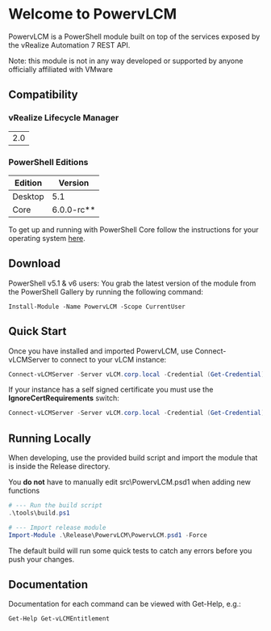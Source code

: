 # Welcome to PowervLCM
PowervLCM is a PowerShell module built on top of the services exposed by the vRealize Automation 7 REST API.

Note: this module is not in any way developed or supported by anyone officially affiliated with VMware

## Compatibility

### vRealize Lifecycle Manager

||
| --- |
|2.0|



### PowerShell Editions

|Edition|Version|
| --- | --- |
|Desktop|5.1|
|Core|6.0.0-rc**|

To get up and running with PowerShell Core follow the instructions for your operating system [here](https://github.com/PowerShell/PowerShell/blob/master/README.md#get-powershell).

## Download

PowerShell v5.1 & v6 users: You grab the latest version of the module from the PowerShell Gallery by running the following command:

```
Install-Module -Name PowervLCM -Scope CurrentUser
```

## Quick Start

Once you have installed and imported PowervLCM, use Connect-vLCMServer to connect to your vLCM instance:

```PowerShell
Connect-vLCMServer -Server vLCM.corp.local -Credential (Get-Credential)
```

If your instance has a self signed certificate you must use the **IgnoreCertRequirements** switch:

```PowerShell
Connect-vLCMServer -Server vLCM.corp.local -Credential (Get-Credential) -IgnoreCertRequirements
```

## Running Locally
When developing, use the provided build script and import the module that is inside the Release directory.

You **do not** have to manually edit src\PowervLCM.psd1 when adding new functions

```PowerShell
# --- Run the build script
.\tools\build.ps1

# --- Import release module
Import-Module .\Release\PowervLCM\PowervLCM.psd1 -Force
```
The default build will run some quick tests to catch any errors before you push your changes.

## Documentation

Documentation for each command can be viewed with Get-Help, e.g.:

```
Get-Help Get-vLCMEntitlement
```
